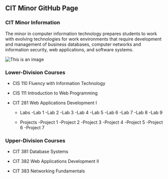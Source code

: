 ## CIT Minor GitHub Page

### CIT Minor Information
The minor in computer information technology prepares students to work with evolving technologies for work environments that require development and management of business databases, computer networks and information security, web applications, and software systems.

![This is an image](https://images.unsplash.com/photo-1542903660-eedba2cda473?ixlib=rb-1.2.1&ixid=MnwxMjA3fDB8MHxwaG90by1wYWdlfHx8fGVufDB8fHx8&auto=format&fit=crop&w=2070&q=80)

### Lower-Division Courses

- CIS 110 Fluency with Information Technology

- CIS 111 Introduction to Web Programming

- CIT 281 Web Applications Development I
  - Labs
    -Lab 1
    -Lab 2
    -Lab 3
    -Lab 4
    -Lab 5
    -Lab 6
    -Lab 7
    -Lab 8
    -Lab 9
    
  - Projects
    -Project 1
    -Project 2
    -Project 3
    -Project 4
    -Project 5
    -Project 6
    -Project 7
    
### Upper-Division Courses

- CIT 381 Database Systems

- CIT 382 Web Applications Development II

- CIT 383 Networking Fundamentals
